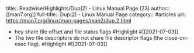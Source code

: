 title:: Readwise/Highlights/Dup(2) - Linux Manual Page (23)
author:: [[man7.org]]
full-title:: Dup(2) - Linux Manual Page
category:: #articles
url:: https://man7.org/linux/man-pages/man2/dup.2.html

- hey share file offset and file
       status flags #Highlight #[[2021-07-03]]
- The two file descriptors do not share file descriptor flags (the
       close-on-exec flag). #Highlight #[[2021-07-03]]
